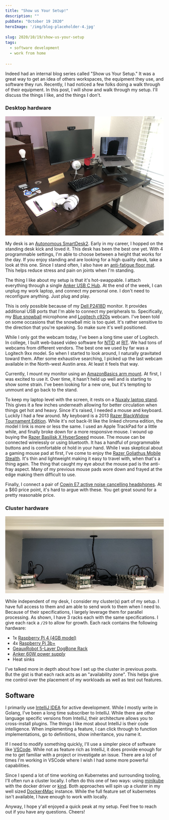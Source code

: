 ```yaml
---
title: "Show us Your Setup!"
description: ""
pubDate: "October 19 2020"
heroImage: '/img/blog-placeholder-4.jpg'

slug: 2020/10/19/show-us-your-setup
tags:
  - software development
  - work from home

---
```



Indeed had an internal blog series called "Show us Your Setup."
It was a great way to get an idea of others workspaces, the equipment they use, and software they run.
Recently, I had noticed a few folks doing a walk through of their equipment.
In this post, I will show and walk through my setup.
I'll discuss the things I like, and the things I don't.

<!--more-->

### Desktop hardware

![desktop](/img/2020-10-19-desktop.jpeg)

My desk is an [Autonomous SmartDesk2].
Early in my career, I hopped on the standing desk kick and loved it.
This desk has been the best one yet.
With 4 programmable settings, I'm able to choose between a height that works for the day.
If you enjoy standing and are looking for a high quality desk, take a look at this one.
Since I stand often, I also have an [anti-fatigue floor mat].
This helps reduce stress and pain on joints when I'm standing.

The thing I like about my setup is that it's hot-swappable.
I attach everything through a single [Anker USB C Hub].
At the end of the week, I can unplug my work laptop, and connect my personal one.
I don't need to reconfigure anything.
Just plug and play.

This is only possible because of my [Dell P2418D] monitor.
It provides additional USB ports that I'm able to connect my peripherals to.
Specifically, my [Blue snowball] microphone and [Logitech c920s] webcam.
I've been told on some occasions that the snowball mic is too quiet.
It's rather sensitive to the direction that you're speaking.
So make sure it's well positioned.

While I only got the webcam today, I've been a long time user of Logitech.
In college, I built web-based video software for [NTID] at [RIT].
We had tons of webcams from different vendors.
The best one we used by far was a Logitech 9xx model.
So when I started to look around, I naturally gravitated toward them.
After some exhaustive searching, I picked up the last webcam available in the North-west Austin area.
At least it feels that way.

Currently, I mount my monitor using an [AmazonBasics arm mount].
At first, I was excited to use it.
Over time, it hasn't held up well and is starting to show some strain.
I've been looking for a new one, but it's tempting to unmount and go back to the stand.

To keep my laptop level with the screen, it rests on a [Nuxaly laptop stand].
This gives it a few inches underneath allowing for better circulation when things get hot and heavy.
Since it's raised, I needed a mouse and keyboard.
Luckily I had a few around.
My keyboard is a 2013 [Razer BlackWidow Tournament Edition].
While it's not back-lit like the linked chroma edition, the model I link is more or less the same.
I used an Apple TrackPad for a little while, and finally broke down for a more responsive mouse.
I wound up buying the [Razer Basilisk X HyperSpeed] mouse.
The mouse can be connected wirelessly or using bluetooth.
It has a handful of programmable buttons and is comfortable ot hold in your hand.
While I was skeptical about a gaming mouse pad at first, I've come to enjoy the [Razer Goliathus Mobile Stealth].
It's thin and lightweight making it easy to travel with, when that's a thing again.
The thing that caught my eye about the mouse pad is the anti-fray aspect.
Many of my previous mouse pads wore down and frayed at the edge making them difficult to use.

Finally, I connect a pair of [Cowin E7 active noise cancelling headphones].
At a $60 price point, it's hard to argue with these.
You get great sound for a pretty reasonable price.

[Autonomous SmartDesk2]: https://www.autonomous.ai/standing-desks/smartdesk-2-home

[Anker USB C Hub]: https://www.amazon.com/gp/product/B07YZ48HCT
[Nuxaly laptop stand]: https://www.amazon.com/gp/product/B07P54RSPY
[anti-fatigue floor mat]: https://www.amazon.com/gp/product/B073BQKHPR

[AmazonBasics arm mount]: https://www.amazon.com/gp/product/B079YQQDT2
[Dell P2418D]: https://www.amazon.com/Dell-P2418D-23-8-16-Monitor/dp/B074MMR1V3 

[Razer BlackWidow Tournament Edition]: https://www.razer.com/gaming-keyboards/Razer-BlackWidow-Tournament-Edition-Chroma-V2/RZ03-02190700-R3M1
[Razer Basilisk X HyperSpeed]: https://www.razer.com/gaming-mice/Razer-Basilisk-X-HyperSpeed/RZ01-03150100-R3U1
[Razer Goliathus Mobile Stealth]: https://www.razer.com/gaming-mouse-mats/Razer-Goliathus-Mobile-Stealth-Edition/RZ02-01820500-R3M1

[Blue snowball]: https://www.bluemic.com/en-us/products/snowball/
[Logitech c920s]: https://www.logitech.com/en-us/products/webcams/c920s-pro-hd-webcam.960-001257.html
[Cowin E7 active noise cancelling headphones]: https://www.cowinaudio.com/collections/active-noise-cancelling-headphones/products/cowin-e7-noise-cancelling-headphone?variant=8261760221235

[NTID]: https://www.rit.edu/ntid/
[RIT]: https://www.rit.edu

### Cluster hardware

![clusters](/img/2020-10-19-clusters.jpeg)

While independent of my desk, I consider my cluster(s) part of my setup.
I have full access to them and am able to send work to them when I need to.
Because of their specifications, I largely leverage them for parallel processing.
As shown, I have 3 racks each with the same specifications.
I give each rack a `/29` to allow for growth.
Each rack contains the following hardware:

- 1x [Raspberry Pi 4 (4GB model)]
- 4x [Raspberry Pi 3b+]
- [GeauxRobot 5-Layer DogBone Rack]
- [Anker 60W power supply]
- Heat sinks

I've talked more in depth about how I set up the cluster in previous posts.
But the gist is that each rack acts as an "availability zone".
This helps give me control over the placement of my workloads as well as test out features.

[Raspberry Pi 4 (4GB model)]: https://shop.pimoroni.com/products/raspberry-pi-4?variant=29157087445075
[Raspberry Pi 3b+]: https://shop.pimoroni.com/products/raspberry-pi-3-b-plus
[GeauxRobot 5-Layer DogBone Rack]: https://www.amazon.com/GeauxRobot-Raspberry-Model-5-layer-Enclosure/dp/B01D90TX1O
[Anker 60W power supply]: https://www.amazon.com/Anker-Charger-PowerPort-iPhone-Galaxy/dp/B00P936188

## Software

I primarily use [IntelliJ IDEA] for active development.
While I mostly write in Golang, I've been a long time subscriber to IntelliJ.
While there are other language specific versions from IntelliJ, their architecture allows you to cross-install plugins.
The things I like most about IntelliJ is their code intelligence.
When implementing a feature, I can click through to function implementations, go to definitions, show inheritance, you name it.

If I need to modify something quickly, I'll use a simpler piece of software like [VSCode].
While not as feature rich as IntelliJ, it does provide enough for me to get familiar with a project or investigate an issue.
There are a lot of times I'm working in VSCode where I wish I had some more powerful capabilities.

Since I spend a lot of time working on Kubernetes and surrounding tooling, I'll often run a cluster locally.
I often do this one of two ways: using [minikube] with the docker driver or [kind].
Both approaches will spin up a cluster in my well sized [Docker4Mac] instance.
While the full feature set of kubernetes isn't available, I have enough to work with locally.

[IntelliJ IDEA]: https://www.jetbrains.com/idea/
[VSCode]: https://code.visualstudio.com/
[minikube]: https://minikube.sigs.k8s.io/docs/
[kind]: https://kind.sigs.k8s.io/
[Docker4Mac]: https://docs.docker.com/docker-for-mac/

Anyway, I hope y'all enjoyed a quick peak at my setup.
Feel free to reach out if you have any questions.
Cheers!
